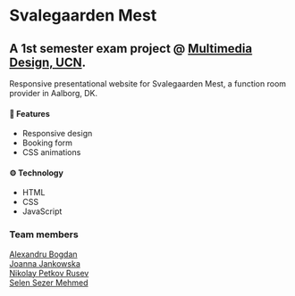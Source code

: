 # Svalegaarden Mest
## A 1st semester exam project @ [Multimedia Design, UCN](https://www.ucn.dk/english/programmes-and-courses/multimedia-design).
Responsive presentational website for Svalegaarden Mest, a function room provider in Aalborg, DK.

#### 🚀 Features
- Responsive design
- Booking form
- CSS animations


#### ⚙️ Technology
- HTML
- CSS
- JavaScript


### Team members
[Alexandru Bogdan](https://github.com/afbogdan)   
[Joanna Jankowska ](https://github.com/asia-jankowska00)   
[Nikolay Petkov Rusev](https://github.com/NikolayR21)   
[Selen Sezer Mehmed](https://github.com/selensm)
